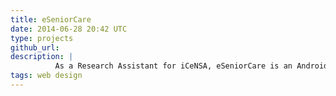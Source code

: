 ```yaml
---
title: eSeniorCare
date: 2014-06-28 20:42 UTC
type: projects
github_url:
description: |
          As a Research Assistant for iCeNSA, eSeniorCare is an Android application that communicates with a RESTful back-end to remind patients within a nursing home to take their medication and also survey them throughout their day to collect data on their physical, emotional, and mental health.
tags: web design
---
```

